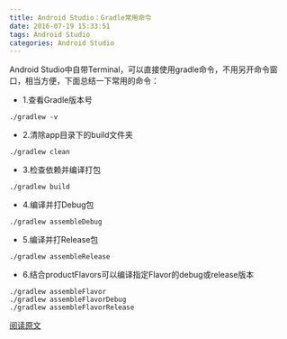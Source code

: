 ```yaml
---
title: Android Studio：Gradle常用命令
date: 2016-07-19 15:33:51
tags: Android Studio
categories: Android Studio
---
```


Android Studio中自带Terminal，可以直接使用gradle命令，不用另开命令窗口，相当方便，下面总结一下常用的命令：
* 1.查看Gradle版本号
```
./gradlew -v
```
* 2.清除app目录下的build文件夹
```
./gradlew clean
```
* 3.检查依赖并编译打包
```
./gradlew build
```
* 4.编译并打Debug包
```
./gradlew assembleDebug
```
* 5.编译并打Release包
```
./gradlew assembleRelease
```
* 6.结合productFlavors可以编译指定Flavor的debug或release版本
```
./gradlew assembleFlavor     
./gradlew assembleFlavorDebug
./gradlew assembleFlavorRelease
```
[阅读原文](http://ckj375.github.io/2016/07/19/Android-Studio%EF%BC%9AGradle%E5%B8%B8%E7%94%A8%E5%91%BD%E4%BB%A4/)
